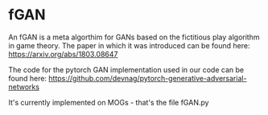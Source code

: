 # fGAN

An fGAN is a meta algorthim for GANs based on the fictitious play algorithm in game theory.
The paper in which it was introduced can be found here:
https://arxiv.org/abs/1803.08647

The code for the pytorch GAN implementation used in our code can be found here:
https://github.com/devnag/pytorch-generative-adversarial-networks

It's currently implemented on MOGs - that's the file fGAN.py

